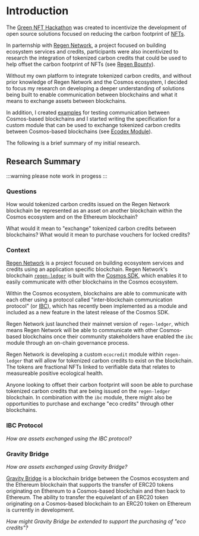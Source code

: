 # Introduction

The [Green NFT Hackathon](https://gitcoin.co/hackathon/green-nft/onboard) was created to incentivize the development of open source solutions focused on reducing the carbon footprint of [NFTs](https://ethereum.org/en/nft/).

In parternship with [Regen Network](https://www.regen.network/), a project focused on building ecosystem services and credits, participants were also incentivized to research the integration of tokenized carbon credits that could be used to help offset the carbon footprint of NFTs (see [Regen Bounty](https://gitcoin.co/issue/GreenNFT/GreenNFTs/3/100025306)).

Without my own platform to integrate tokenized carbon credits, and without prior knowledge of Regen Network and the Cosmos ecosystem, I decided to focus my research on developing a deeper understanding of solutions being built to enable communication between blockchains and what it means to exchange assets between blockchains.

In addition, I created [examples](/development/testing/overview.html) for testing communication between Cosmos-based blockchains and I started writing the specification for a custom module that can be used to exchange tokenized carbon credits between Cosmos-based blockchains (see [Ecodex Module](/research/green-nft/ecodex-module.html)).

The following is a brief summary of my initial research.

## Research Summary

:::warning please note
work in progess
:::

### Questions

How would tokenized carbon credits issued on the Regen Network blockchain be represented as an asset on another blockchain within the Cosmos ecosystem and on the Ethereum blockchain?

What would it mean to "exchange" tokenized carbon credits between blockchains? What would it mean to purchase vouchers for locked credits?

### Context

[Regen Network](https://www.regen.network/) is a project focused on building ecosystem services and credits using an application specific blockchain. Regen Network's blockchain [`regen-ledger`](https://github.com/regen-network/regen-ledger) is built with the [Cosmos SDK](https://github.com/cosmos/cosmos-sdk), which enables it to easily communicate with other blockchains in the Cosmos ecosystem.

Within the Cosmos ecosystem, blockchains are able to communicate with each other using a protocol called "inter-blockchain communication protocol" (or [IBC](https://ibcprotocol.org/)), which has recently been implemented as a module and included as a new feature in the latest release of the Cosmos SDK.

Regen Network just launched their mainnet version of `regen-ledger`, which means Regen Network will be able to communicate with other Cosmos-based blockchains once their community stakeholders have enabled the `ibc` module through an on-chain governance process.

Regen Network is developing a custom `ecocredit` module within `regen-ledger` that will allow for tokenized carbon credits to exist on the blockchain. The tokens are fractional NFTs linked to verifiable data that relates to measureable positive ecological health.

Anyone looking to offset their carbon footprint will soon be able to purchase tokenized carbon credits that are being issued on the `regen-ledger` blockchain. In combination with the `ibc` module, there might also be opportunities to purchase and exchange "eco credits" through other blockchains.

### IBC Protocol

*How are assets exchanged using the IBC protocol?*

### Gravity Bridge

*How are assets exchanged using Gravity Bridge?*

[Gravity Bridge](https://github.com/cosmos/gravity-bridge) is a blockchain bridge between the Cosmos ecosystem and the Ethereum blockchain that supports the transfer of ERC20 tokens originating on Ethereum to a Cosmos-based blockchain and then back to Ethereum. The ability to transfer the equivelant of an ERC20 token originating on a Cosmos-based blockchain to an ERC20 token on Ethereum is currently in development.

*How might Gravity Bridge be extended to support the purchasing of "eco credits"?*
